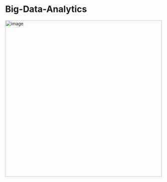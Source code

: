 # Big-Data-Analytics
<img width="502" alt="image" src="https://user-images.githubusercontent.com/55615998/233016390-4ddc0639-032d-4046-9120-c4352305b45b.png">
